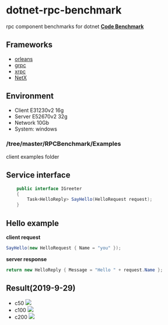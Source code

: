 # dotnet-rpc-benchmark
rpc component benchmarks  for dotnet
**[Code Benchmark](https://github.com/IKende/CodeBenchmarkDoc)**
## Frameworks
-  [orleans](https://github.com/dotnet/orleans)
-  [grpc](https://github.com/grpc/grpc)
-  [xrpc](https://github.com/IKende/XRPC)
-  [NetX](https://github.com/luyikk/NetX)
## Environment
- Client E31230v2 16g
- Server E52670v2 32g
- Network 10Gb
- System: windows
### /tree/master/RPCBenchmark/Examples
client examples folder

## Service interface
``` csharp
    public interface IGreeter
    {
        Task<HelloReply> SayHello(HelloRequest request);
    }
```
## Hello example
**client request**
```csharp
SayHello(new HelloRequest { Name = "you" });
```
**server response**
```csharp
return new HelloReply { Message = "Hello " + request.Name };
```
## Result(2019-9-29)
* c50
![](https://github.com/IKende/dotnet-rpc-benchmark/blob/master/C50.png?raw=true)
* c100
![](https://github.com/IKende/dotnet-rpc-benchmark/blob/master/C100.png?raw=true)
* c200
![](https://github.com/IKende/dotnet-rpc-benchmark/blob/master/C200.png?raw=true)
